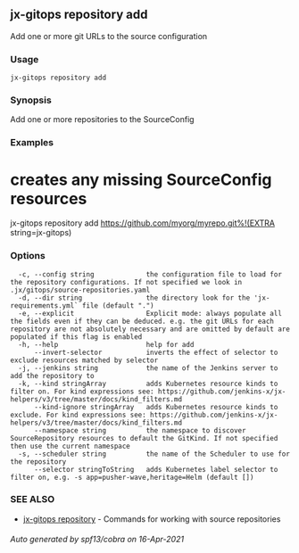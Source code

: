 ## jx-gitops repository add

Add one or more git URLs to the source configuration

### Usage

```
jx-gitops repository add
```

### Synopsis

Add one or more repositories to the SourceConfig

### Examples

  # creates any missing SourceConfig resources
  jx-gitops repository add https://github.com/myorg/myrepo.git%!(EXTRA string=jx-gitops)

### Options

```
  -c, --config string             the configuration file to load for the repository configurations. If not specified we look in .jx/gitops/source-repositories.yaml
  -d, --dir string                the directory look for the 'jx-requirements.yml` file (default ".")
  -e, --explicit                  Explicit mode: always populate all the fields even if they can be deduced. e.g. the git URLs for each repository are not absolutely necessary and are omitted by default are populated if this flag is enabled
  -h, --help                      help for add
      --invert-selector           inverts the effect of selector to exclude resources matched by selector
  -j, --jenkins string            the name of the Jenkins server to add the repository to
  -k, --kind stringArray          adds Kubernetes resource kinds to filter on. For kind expressions see: https://github.com/jenkins-x/jx-helpers/v3/tree/master/docs/kind_filters.md
      --kind-ignore stringArray   adds Kubernetes resource kinds to exclude. For kind expressions see: https://github.com/jenkins-x/jx-helpers/v3/tree/master/docs/kind_filters.md
      --namespace string          the namespace to discover SourceRepository resources to default the GitKind. If not specified then use the current namespace
  -s, --scheduler string          the name of the Scheduler to use for the repository
      --selector stringToString   adds Kubernetes label selector to filter on, e.g. -s app=pusher-wave,heritage=Helm (default [])
```

### SEE ALSO

* [jx-gitops repository](jx-gitops_repository.md)	 - Commands for working with source repositories

###### Auto generated by spf13/cobra on 16-Apr-2021
